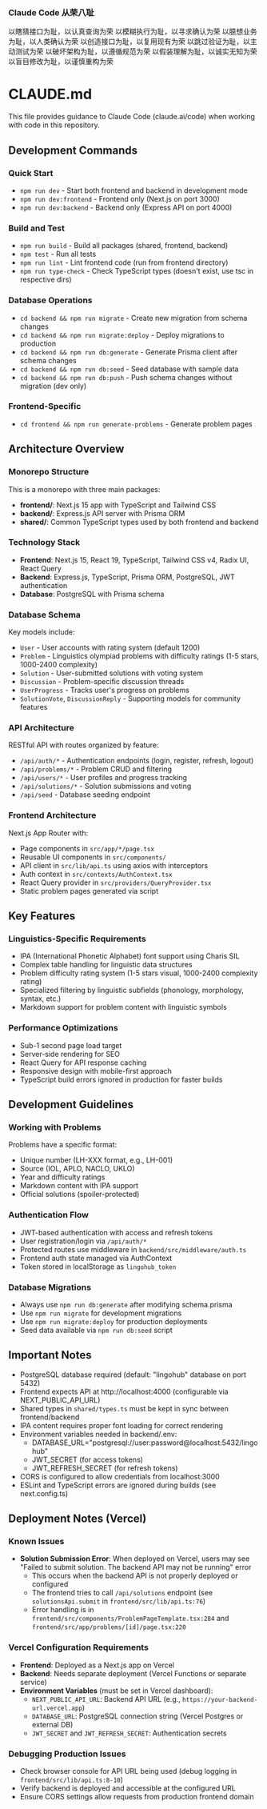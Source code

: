 ### Claude Code 从荣八耻
以瞎猜接口为耻，以认真查询为荣
以模糊执行为耻，以寻求确认为荣
以臆想业务为耻，以人类确认为荣
以创造接口为耻，以复用现有为荣
以跳过验证为耻，以主动测试为荣
以破坏架构为耻，以遵循规范为荣
以假装理解为耻，以诚实无知为荣
以盲目修改为耻，以谨慎重构为荣

# CLAUDE.md

This file provides guidance to Claude Code (claude.ai/code) when working with code in this repository.

## Development Commands

### Quick Start
- `npm run dev` - Start both frontend and backend in development mode
- `npm run dev:frontend` - Frontend only (Next.js on port 3000)
- `npm run dev:backend` - Backend only (Express API on port 4000)

### Build and Test
- `npm run build` - Build all packages (shared, frontend, backend)
- `npm test` - Run all tests
- `npm run lint` - Lint frontend code (run from frontend directory)
- `npm run type-check` - Check TypeScript types (doesn't exist, use tsc in respective dirs)

### Database Operations
- `cd backend && npm run migrate` - Create new migration from schema changes
- `cd backend && npm run migrate:deploy` - Deploy migrations to production
- `cd backend && npm run db:generate` - Generate Prisma client after schema changes
- `cd backend && npm run db:seed` - Seed database with sample data
- `cd backend && npm run db:push` - Push schema changes without migration (dev only)

### Frontend-Specific
- `cd frontend && npm run generate-problems` - Generate problem pages

## Architecture Overview

### Monorepo Structure
This is a monorepo with three main packages:
- **frontend/**: Next.js 15 app with TypeScript and Tailwind CSS
- **backend/**: Express.js API server with Prisma ORM
- **shared/**: Common TypeScript types used by both frontend and backend

### Technology Stack
- **Frontend**: Next.js 15, React 19, TypeScript, Tailwind CSS v4, Radix UI, React Query
- **Backend**: Express.js, TypeScript, Prisma ORM, PostgreSQL, JWT authentication
- **Database**: PostgreSQL with Prisma schema

### Database Schema
Key models include:
- `User` - User accounts with rating system (default 1200)
- `Problem` - Linguistics olympiad problems with difficulty ratings (1-5 stars, 1000-2400 complexity)
- `Solution` - User-submitted solutions with voting system
- `Discussion` - Problem-specific discussion threads
- `UserProgress` - Tracks user's progress on problems
- `SolutionVote`, `DiscussionReply` - Supporting models for community features

### API Architecture
RESTful API with routes organized by feature:
- `/api/auth/*` - Authentication endpoints (login, register, refresh, logout)
- `/api/problems/*` - Problem CRUD and filtering
- `/api/users/*` - User profiles and progress tracking
- `/api/solutions/*` - Solution submissions and voting
- `/api/seed` - Database seeding endpoint

### Frontend Architecture
Next.js App Router with:
- Page components in `src/app/*/page.tsx`
- Reusable UI components in `src/components/`
- API client in `src/lib/api.ts` using axios with interceptors
- Auth context in `src/contexts/AuthContext.tsx`
- React Query provider in `src/providers/QueryProvider.tsx`
- Static problem pages generated via script

## Key Features

### Linguistics-Specific Requirements
- IPA (International Phonetic Alphabet) font support using Charis SIL
- Complex table handling for linguistic data structures
- Problem difficulty rating system (1-5 stars visual, 1000-2400 complexity rating)
- Specialized filtering by linguistic subfields (phonology, morphology, syntax, etc.)
- Markdown support for problem content with linguistic symbols

### Performance Optimizations
- Sub-1 second page load target
- Server-side rendering for SEO
- React Query for API response caching
- Responsive design with mobile-first approach
- TypeScript build errors ignored in production for faster builds

## Development Guidelines

### Working with Problems
Problems have a specific format:
- Unique number (LH-XXX format, e.g., LH-001)
- Source (IOL, APLO, NACLO, UKLO)
- Year and difficulty ratings
- Markdown content with IPA support
- Official solutions (spoiler-protected)

### Authentication Flow
- JWT-based authentication with access and refresh tokens
- User registration/login via `/api/auth/*`
- Protected routes use middleware in `backend/src/middleware/auth.ts`
- Frontend auth state managed via AuthContext
- Token stored in localStorage as `lingohub_token`

### Database Migrations
- Always use `npm run db:generate` after modifying schema.prisma
- Use `npm run migrate` for development migrations
- Use `npm run migrate:deploy` for production deployments
- Seed data available via `npm run db:seed` script

## Important Notes

- PostgreSQL database required (default: "lingohub" database on port 5432)
- Frontend expects API at http://localhost:4000 (configurable via NEXT_PUBLIC_API_URL)
- Shared types in `shared/types.ts` must be kept in sync between frontend/backend
- IPA content requires proper font loading for correct rendering
- Environment variables needed in backend/.env:
  - DATABASE_URL="postgresql://user:password@localhost:5432/lingohub"
  - JWT_SECRET (for access tokens)
  - JWT_REFRESH_SECRET (for refresh tokens)
- CORS is configured to allow credentials from localhost:3000
- ESLint and TypeScript errors are ignored during builds (see next.config.ts)

## Deployment Notes (Vercel)

### Known Issues
- **Solution Submission Error**: When deployed on Vercel, users may see "Failed to submit solution. The backend API may not be running" error
  - This occurs when the backend API is not properly deployed or configured
  - The frontend tries to call `/api/solutions` endpoint (see `solutionsApi.submit` in `frontend/src/lib/api.ts:76`)
  - Error handling is in `frontend/src/components/ProblemPageTemplate.tsx:284` and `frontend/src/app/problems/[id]/page.tsx:220`

### Vercel Configuration Requirements
- **Frontend**: Deployed as a Next.js app on Vercel
- **Backend**: Needs separate deployment (Vercel Functions or separate service)
- **Environment Variables** (must be set in Vercel dashboard):
  - `NEXT_PUBLIC_API_URL`: Backend API URL (e.g., `https://your-backend-url.vercel.app`)
  - `DATABASE_URL`: PostgreSQL connection string (Vercel Postgres or external DB)
  - `JWT_SECRET` and `JWT_REFRESH_SECRET`: Authentication secrets

### Debugging Production Issues
- Check browser console for API URL being used (debug logging in `frontend/src/lib/api.ts:8-10`)
- Verify backend is deployed and accessible at the configured URL
- Ensure CORS settings allow requests from production frontend domain